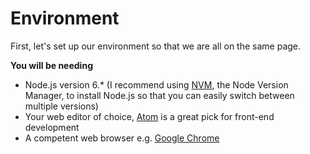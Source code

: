 # Environment

First, let's set up our environment so that we are all on the same page.

**You will be needing**
* Node.js version 6.\* (I recommend using [NVM](https://github.com/creationix/nvm), the Node Version Manager, to install Node.js so that you can easily switch between multiple versions)
* Your web editor of choice, [Atom](https://atom.io/) is a great pick for front-end development
* A competent web browser e.g. [Google Chrome](https://www.google.se/chrome/browser/desktop/)
